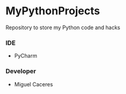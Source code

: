 # MyPythonProjects
Repository to store my Python code and hacks

### IDE
- PyCharm

### Developer
- Miguel Caceres
